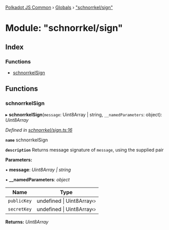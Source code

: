 [Polkadot JS Common](../README.md) › [Globals](../globals.md) › ["schnorrkel/sign"](_schnorrkel_sign_.md)

# Module: "schnorrkel/sign"

## Index

### Functions

* [schnorrkelSign](_schnorrkel_sign_.md#schnorrkelsign)

## Functions

###  schnorrkelSign

▸ **schnorrkelSign**(`message`: Uint8Array | string, `__namedParameters`: object): *Uint8Array*

*Defined in [schnorrkel/sign.ts:16](https://github.com/polkadot-js/common/blob/fe2f0543/packages/util-crypto/src/schnorrkel/sign.ts#L16)*

**`name`** schnorrkelSign

**`description`** Returns message signature of `message`, using the supplied pair

**Parameters:**

▪ **message**: *Uint8Array | string*

▪ **__namedParameters**: *object*

Name | Type |
------ | ------ |
`publicKey` | undefined &#124; Uint8Array‹› |
`secretKey` | undefined &#124; Uint8Array‹› |

**Returns:** *Uint8Array*
